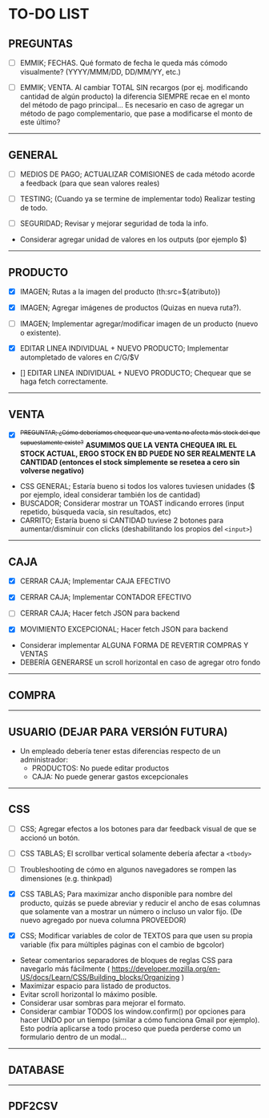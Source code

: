 # TO-DO LIST

##  PREGUNTAS

- [ ] EMMIK; FECHAS. Qué formato de fecha le queda más cómodo visualmente? (YYYY/MMM/DD, DD/MM/YY, etc.)

- [ ] EMMIK; VENTA. Al cambiar TOTAL SIN recargos (por ej. modificando cantidad de algún producto) la diferencia SIEMPRE recae en el monto del método de pago principal... Es necesario en caso de agregar un método de pago complementario, que pase a modificarse el monto de este último?

---

##  GENERAL

- [ ] MEDIOS DE PAGO; ACTUALIZAR COMISIONES de cada método acorde a feedback (para que sean valores reales)

- [ ] TESTING; (Cuando ya se termine de implementar todo) Realizar testing de todo.

- [ ] SEGURIDAD; Revisar y mejorar seguridad de toda la info.

* Considerar agregar unidad de valores en los outputs (por ejemplo $)

---

##  PRODUCTO

- [x] IMAGEN; Rutas a la imagen del producto (th:src=${atributo})
- [x] IMAGEN; Agregar imágenes de productos (Quizas en nueva ruta?).
- [ ] IMAGEN; Implementar agregar/modificar imagen de un producto (nuevo o existente).


- [x] EDITAR LINEA INDIVIDUAL + NUEVO PRODUCTO; Implementar autompletado de valores en $C/%R/$G/$V
- [] EDITAR LINEA INDIVIDUAL + NUEVO PRODUCTO; Chequear que se haga fetch correctamente.

---

##  VENTA

- [x] <sup>~~PREGUNTAR; ¿Cómo deberíamos chequear que una venta no afecta más stock del que supuestamente existe?~~</sup> **ASUMIMOS QUE LA VENTA CHEQUEA IRL EL STOCK ACTUAL, ERGO STOCK EN BD PUEDE NO SER REALMENTE LA CANTIDAD (entonces el stock simplemente se resetea a cero sin volverse negativo)**

* CSS GENERAL; Estaría bueno si todos los valores tuviesen unidades ($ por ejemplo, ideal considerar también los de cantidad)
* BUSCADOR; Considerar mostrar un TOAST indicando errores (input repetido, búsqueda vacía, sin resultados, etc)
* CARRITO; Estaría bueno si CANTIDAD tuviese 2 botones para aumentar/disminuir con clicks (deshabilitando los propios del `<input>`)

---

##  CAJA

- [x] CERRAR CAJA; Implementar CAJA EFECTIVO
- [x] CERRAR CAJA; Implementar CONTADOR EFECTIVO
- [ ] CERRAR CAJA; Hacer fetch JSON para backend

- [x] MOVIMIENTO EXCEPCIONAL; Hacer fetch JSON para backend


* Considerar implementar ALGUNA FORMA DE REVERTIR COMPRAS Y VENTAS
* DEBERÍA GENERARSE un scroll horizontal en caso de agregar otro fondo

---

##  COMPRA

---
    
##  USUARIO (DEJAR PARA VERSIÓN FUTURA)

*   Un empleado debería tener estas diferencias respecto de un administrador:
    -   PRODUCTOS: No puede editar productos
    -   CAJA: No puede generar gastos excepcionales

---

##  CSS

- [ ] CSS; Agregar efectos a los botones para dar feedback visual de que se accionó un botón.
- [ ] CSS TABLAS; El scrollbar vertical solamente debería afectar a `<tbody>`
- [ ] Troubleshooting de cómo en algunos navegadores se rompen las dimensiones (e.g. thinkpad)

- [x] CSS TABLAS; Para maximizar ancho disponible para nombre del producto, quizás se puede abreviar y reducir el ancho de esas columnas que solamente van a mostrar un número o incluso un valor fijo. (De nuevo agregado por nueva columna PROVEEDOR)
- [x] CSS; Modificar variables de color de TEXTOS para que usen su propia variable (fix para múltiples páginas con el cambio de bgcolor)


* Setear comentarios separadores de bloques de reglas CSS para navegarlo más fácilmente ( https://developer.mozilla.org/en-US/docs/Learn/CSS/Building_blocks/Organizing )
* Maximizar espacio para listado de productos.
* Evitar scroll horizontal lo máximo posible.
* Considerar usar sombras para mejorar el formato.
* Considerar cambiar TODOS los window.confirm() por opciones para hacer UNDO por un tiempo (similar a cómo funciona Gmail por ejemplo). Esto podría aplicarse a todo proceso que pueda perderse como un formulario dentro de un modal...

---

## DATABASE

---

## PDF2CSV
